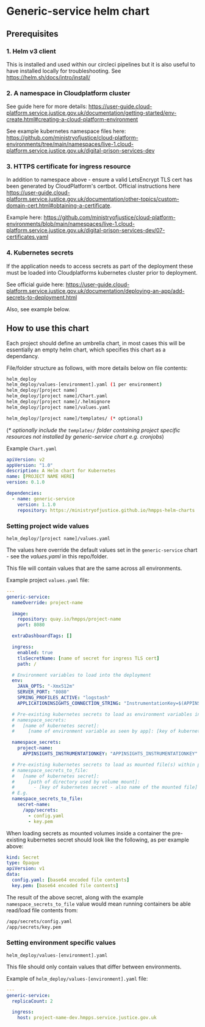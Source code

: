# Generic-service helm chart

## Prerequisites

### 1. Helm v3 client

This is installed and used within our circleci pipelines but it is also useful to have installed locally for troubleshooting. See <https://helm.sh/docs/intro/install/>

### 2. A namespace in Cloudplatform cluster

See guide here for more details: <https://user-guide.cloud-platform.service.justice.gov.uk/documentation/getting-started/env-create.html#creating-a-cloud-platform-environment>

See example kubernetes namespace files here: <https://github.com/ministryofjustice/cloud-platform-environments/tree/main/namespaces/live-1.cloud-platform.service.justice.gov.uk/digital-prison-services-dev>

### 3. HTTPS certificate for ingress resource

In addition to namespace above - ensure a valid LetsEncrypt TLS cert has been generated by CloudPlatform's certbot. Official instructions here <https://user-guide.cloud-platform.service.justice.gov.uk/documentation/other-topics/custom-domain-cert.html#obtaining-a-certificate>.

Example here: <https://github.com/ministryofjustice/cloud-platform-environments/blob/main/namespaces/live-1.cloud-platform.service.justice.gov.uk/digital-prison-services-dev/07-certificates.yaml>

### 4. Kubernetes secrets

If the application needs to access secrets as part of the deployment these must be loaded into Cloudplatforms kubernetes cluster prior to deployment.

See official guide here: <https://user-guide.cloud-platform.service.justice.gov.uk/documentation/deploying-an-app/add-secrets-to-deployment.html>

Also, see example below.

## How to use this chart

Each project should define an umbrella chart, in most cases this will be essentially an empty helm chart, which specifies this chart as a dependancy.

File/folder structure as follows, with more details below on file contents:

```bash
helm_deploy
helm_deploy/values-[environment].yaml (1 per environment)
helm_deploy/[project name]
helm_deploy/[project name]/Chart.yaml
helm_deploy/[project name]/.helmignore
helm_deploy/[project name]/values.yaml

helm_deploy/[project name]/templates/ (* optional)
```

(_* optionally include the `templates/` folder containing project specific resources not installed by generic-service chart e.g. cronjobs_)

Example `Chart.yaml`

```yaml
apiVersion: v2
appVersion: "1.0"
description: A Helm chart for Kubernetes
name: [PROJECT NAME HERE]
version: 0.1.0

dependencies:
  - name: generic-service
    version: 1.1.0
    repository: https://ministryofjustice.github.io/hmpps-helm-charts
```

### Setting project wide values

`helm_deploy/[project name]/values.yaml`

The values here override the default values set in the `generic-service` chart - see the _values.yaml_ in this repo/folder.

This file will contain values that are the same across all environments.

Example project `values.yaml` file:

```yaml
---
generic-service:
  nameOverride: project-name

  image:
    repository: quay.io/hmpps/project-name
    port: 8080

  extraDashboardTags: []

  ingress:
    enabled: true
    tlsSecretName: [name of secret for ingress TLS cert]
    path: /

  # Environment variables to load into the deployment
  env:
    JAVA_OPTS: "-Xmx512m"
    SERVER_PORT: "8080"
    SPRING_PROFILES_ACTIVE: "logstash"
    APPLICATIONINSIGHTS_CONNECTION_STRING: "InstrumentationKey=$(APPINSIGHTS_INSTRUMENTATIONKEY)"

  # Pre-existing kubernetes secrets to load as environment variables in the deployment.
  # namespace_secrets:
  #   [name of kubernetes secret]:
  #     [name of environment variable as seen by app]: [key of kubernetes secret to load]

  namespace_secrets:
    project-name:
      APPINSIGHTS_INSTRUMENTATIONKEY: "APPINSIGHTS_INSTRUMENTATIONKEY"

  # Pre-existing kubernetes secrets to load as mounted file(s) within pod/container
  # namespace_secrets_to_file:
  #   [name of kubernetes secret]:
  #     [path of directory used by volume mount]:
  #       - [key of kubernetes secret - also name of the mounted file]
  # E.g.
  namespace_secrets_to_file:
    secret-name:
      /app/secrets:
        - config.yaml
        - key.pem
```

When loading secrets as mounted volumes inside a container the pre-existing kubernetes secret should look like the following, as per example above:

```yaml
kind: Secret
type: Opaque
apiVersion: v1
data:
  config.yaml: [base64 encoded file contents]
  key.pem: [base64 encoded file contents]
```

The result of the above secret, along with the example `namespace_secrets_to_file` value would mean running containers be able read/load file contents from:

```sh
/app/secrets/config.yaml
/app/secrets/key.pem
```

### Setting environment specific values

`helm_deploy/values-[environment].yaml`

This file should only contain values that differ between environments.

Example of `helm_deploy/values-[environment].yaml` file:

```yaml
---
generic-service:
  replicaCount: 2

  ingress:
    host: project-name-dev.hmpps.service.justice.gov.uk
```
